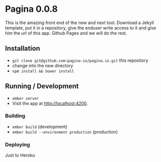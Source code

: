 # Pagina 0.0.8

This is the amazing front end of the new and next tool. Download a Jekyll template, put it in a repository, give the enduser write access to it and give him the url of this app. Github Pages and we will do the rest.

## Installation

* `git clone git@github.com:pagina-io/pagina.io.git` this repository
* change into the new directory
* `npm install && bower install`

## Running / Development

* `ember server`
* Visit the app at [http://localhost:4200](http://localhost:4200).

### Building

* `ember build` (development)
* `ember build --environment production` (production)

### Deploying

Just to Heroku
